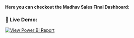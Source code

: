 **Here you can checkout the Madhav Sales Final Dashboard:**


### 🔗 Live Demo:
[![View Power BI Report](https://img.shields.io/badge/View-Report%20blue?style=for-the-badge&logo=microsoft-power-bi&logoColor=white)](https://app.powerbi.com/links/UGQh4WEhH8?ctid=9bb419fd-4493-4e4d-a209-ea0386f8df88&pbi_source=linkShare)



